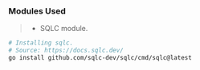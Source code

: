 ### Modules Used
> - SQLC module.
```bash
# Installing sqlc.
# Source: https://docs.sqlc.dev/
go install github.com/sqlc-dev/sqlc/cmd/sqlc@latest
```

